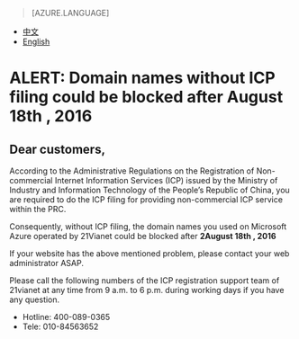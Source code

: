 ﻿<properties
	pageTitle=""
    description=""
    services=""
    documentationCenter=""
    authors=""
    manager=""
    editor=""
    tags=""/>

<tags ms.service="legal-en" ms.date="08/2016" wacn.date="08/2016" wacn.lang="en"/>

> [AZURE.LANGUAGE]
- [中文](/support/announcement/Domain-names/)
- [English](/support/announcement/Domain-names-en/)


# ALERT: Domain names without ICP filing could be blocked after August 18th , 2016

## Dear customers,

According to the Administrative Regulations on the Registration of Non-commercial Internet Information Services (ICP) issued by the Ministry of Industry and Information Technology of the People’s Republic of China, you are required to do the ICP filing for providing non-commercial ICP service within the PRC.  

Consequently, without ICP filing, the domain names you used on Microsoft Azure operated by 21Vianet could be blocked after **2August 18th , 2016**

If your website has the above mentioned problem, please contact your web administrator ASAP.

Please call the following numbers of the ICP registration support team of 21vianet at any time from 9 a.m. to 6 p.m. during working days if you have any question.

* Hotline: 400-089-0365
* Tele: 010-84563652

